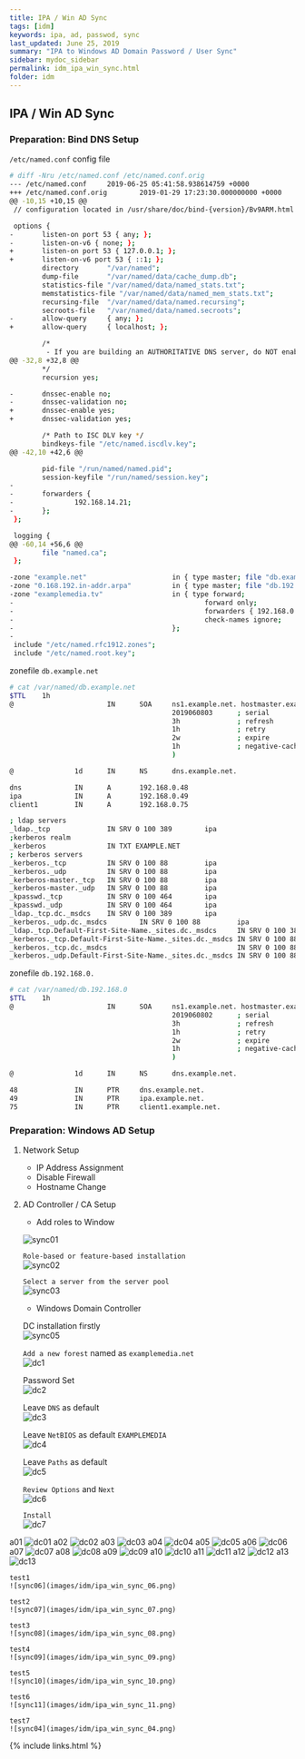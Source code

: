 ```yaml
---
title: IPA / Win AD Sync
tags: [idm]
keywords: ipa, ad, passwod, sync
last_updated: June 25, 2019
summary: "IPA to Windows AD Domain Password / User Sync"
sidebar: mydoc_sidebar
permalink: idm_ipa_win_sync.html
folder: idm
---
```


## IPA / Win AD Sync

### Preparation: Bind DNS Setup

`/etc/named.conf` config file

```bash
# diff -Nru /etc/named.conf /etc/named.conf.orig
--- /etc/named.conf     2019-06-25 05:41:58.938614759 +0000
+++ /etc/named.conf.orig        2019-01-29 17:23:30.000000000 +0000
@@ -10,15 +10,15 @@
 // configuration located in /usr/share/doc/bind-{version}/Bv9ARM.html

 options {
-       listen-on port 53 { any; };
-       listen-on-v6 { none; };
+       listen-on port 53 { 127.0.0.1; };
+       listen-on-v6 port 53 { ::1; };
        directory       "/var/named";
        dump-file       "/var/named/data/cache_dump.db";
        statistics-file "/var/named/data/named_stats.txt";
        memstatistics-file "/var/named/data/named_mem_stats.txt";
        recursing-file  "/var/named/data/named.recursing";
        secroots-file   "/var/named/data/named.secroots";
-       allow-query     { any; };
+       allow-query     { localhost; };

        /*
         - If you are building an AUTHORITATIVE DNS server, do NOT enable recursion.
@@ -32,8 +32,8 @@
        */
        recursion yes;

-       dnssec-enable no;
-       dnssec-validation no;
+       dnssec-enable yes;
+       dnssec-validation yes;

        /* Path to ISC DLV key */
        bindkeys-file "/etc/named.iscdlv.key";
@@ -42,10 +42,6 @@

        pid-file "/run/named/named.pid";
        session-keyfile "/run/named/session.key";
-
-       forwarders {
-               192.168.14.21;
-       };
 };

 logging {
@@ -60,14 +56,6 @@
        file "named.ca";
 };

-zone "example.net"                     in { type master; file "db.example.net"; };
-zone "0.168.192.in-addr.arpa"          in { type master; file "db.192.168.0"; };
-zone "examplemedia.tv"                 in { type forward;
-                                               forward only;
-                                               forwarders { 192.168.0.47; };
-                                               check-names ignore;
-                                       };
-
 include "/etc/named.rfc1912.zones";
 include "/etc/named.root.key";
```

zonefile `db.example.net`
```bash
# cat /var/named/db.example.net
$TTL    1h
@                       IN      SOA     ns1.example.net. hostmaster.example.net. (
                                        2019060803      ; serial
                                        3h              ; refresh
                                        1h              ; retry
                                        2w              ; expire
                                        1h              ; negative-cache
                                        )

@               1d      IN      NS      dns.example.net.

dns             IN      A       192.168.0.48
ipa             IN      A       192.168.0.49
client1         IN      A       192.168.0.75

; ldap servers
_ldap._tcp              IN SRV 0 100 389        ipa
;kerberos realm
_kerberos               IN TXT EXAMPLE.NET
; kerberos servers
_kerberos._tcp          IN SRV 0 100 88         ipa
_kerberos._udp          IN SRV 0 100 88         ipa
_kerberos-master._tcp   IN SRV 0 100 88         ipa
_kerberos-master._udp   IN SRV 0 100 88         ipa
_kpasswd._tcp           IN SRV 0 100 464        ipa
_kpasswd._udp           IN SRV 0 100 464        ipa
_ldap._tcp.dc._msdcs    IN SRV 0 100 389        ipa
_kerberos._udp.dc._msdcs        IN SRV 0 100 88         ipa
_ldap._tcp.Default-First-Site-Name._sites.dc._msdcs     IN SRV 0 100 389        ipa
_kerberos._tcp.Default-First-Site-Name._sites.dc._msdcs IN SRV 0 100 88         ipa
_kerberos._tcp.dc._msdcs                                IN SRV 0 100 88         ipa
_kerberos._udp.Default-First-Site-Name._sites.dc._msdcs IN SRV 0 100 88         ipa
```

zonefile `db.192.168.0.`
```bash
# cat /var/named/db.192.168.0
$TTL    1h
@                       IN      SOA     ns1.example.net. hostmaster.example.net. (
                                        2019060802      ; serial
                                        3h              ; refresh
                                        1h              ; retry
                                        2w              ; expire
                                        1h              ; negative-cache
                                        )

@               1d      IN      NS      dns.example.net.

48              IN      PTR     dns.example.net.
49              IN      PTR     ipa.example.net.
75              IN      PTR     client1.example.net.
```

### Preparation: Windows AD Setup

1. Network Setup
    - IP Address Assignment 
    - Disable Firewall
    - Hostname Change

2. AD Controller / CA Setup
   - Add roles to Window  

    ![sync01](images/idm/ipa_win_sync_01.png)

    `Role-based or feature-based installation`  
    ![sync02](images/idm/ipa_win_sync_02.png)

    `Select a server from the server pool`  
    ![sync03](images/idm/ipa_win_sync_03.png)

    - Windows Domain Controller 

    DC installation firstly  
    ![sync05](images/idm/ipa_win_sync_05.png)

    `Add a new forest` named as `examplemedia.net`  
    ![dc1](images/idm/ipa_win_sync_dc_01.png)

    Password Set  
    ![dc2](images/idm/ipa_win_sync_dc_02.png)

    Leave `DNS` as default  
    ![dc3](images/idm/ipa_win_sync_dc_03.png)

    Leave `NetBIOS` as default `EXAMPLEMEDIA`  
    ![dc4](images/idm/ipa_win_sync_dc_04.png)

    Leave `Paths` as default  
    ![dc5](images/idm/ipa_win_sync_dc_05.png)

    `Review Options` and `Next`  
    ![dc6](images/idm/ipa_win_sync_dc_06.png)

    `Install`  
    ![dc7](images/idm/ipa_win_sync_dc_07.png)

a01
![dc01](images/idm/ipa_win_sync_ca_01.png)
a02
![dc02](images/idm/ipa_win_sync_ca_02.png)
a03
![dc03](images/idm/ipa_win_sync_ca_03.png)
a04
![dc04](images/idm/ipa_win_sync_ca_04.png)
a05
![dc05](images/idm/ipa_win_sync_ca_05.png)
a06
![dc06](images/idm/ipa_win_sync_ca_06.png)
a07
![dc07](images/idm/ipa_win_sync_ca_07.png)
a08
![dc08](images/idm/ipa_win_sync_ca_08.png)
a09
![dc09](images/idm/ipa_win_sync_ca_09.png)
a10
![dc10](images/idm/ipa_win_sync_ca_10.png)
a11
![dc11](images/idm/ipa_win_sync_ca_11.png)
a12
![dc12](images/idm/ipa_win_sync_ca_12.png)
a13
![dc13](images/idm/ipa_win_sync_ca_13.png)


    test1
    ![sync06](images/idm/ipa_win_sync_06.png)

    test2
    ![sync07](images/idm/ipa_win_sync_07.png)

    test3
    ![sync08](images/idm/ipa_win_sync_08.png)

    test4
    ![sync09](images/idm/ipa_win_sync_09.png)

    test5
    ![sync10](images/idm/ipa_win_sync_10.png)

    test6
    ![sync11](images/idm/ipa_win_sync_11.png)

    test7
    ![sync04](images/idm/ipa_win_sync_04.png)

{% include links.html %}
